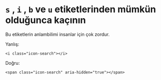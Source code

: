 # `s` , `i` , `b` ve `u` etiketlerinden mümkün olduğunca kaçının

Bu etiketlerin anlambilimi insanlar için çok zordur.

Yanlış:

```
<i class="icon-search"></i>
```

Doğru:

```
<span class="icon-search" aria-hidden="true"></span>
```

